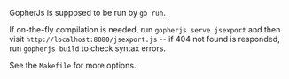 GopherJs is supposed to be run by `go run`. 

If on-the-fly compilation is needed, run `gopherjs serve jsexport` and then visit `http://localhost:8080/jsexport.js` -- if 404 not found is responded, run `gopherjs build` to check syntax errors.

See the `Makefile` for more options.
